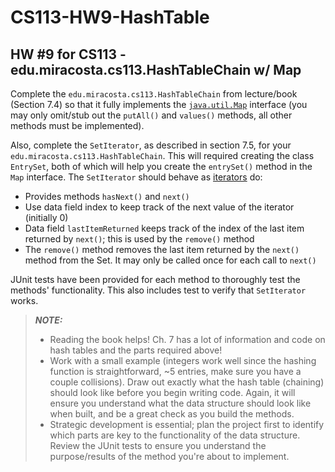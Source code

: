 # CS113-HW9-HashTable
## HW #9 for CS113 - edu.miracosta.cs113.HashTableChain w/ Map

Complete the `edu.miracosta.cs113.HashTableChain` from lecture/book (Section 7.4) so that it fully implements the [`java.util.Map`](https://docs.oracle.com/javase/7/docs/api/java/util/Map.html) interface (you may only omit/stub out the `putAll()` and `values()` methods, all other methods must be implemented).

Also, complete the `SetIterator`, as described in section 7.5, for your `edu.miracosta.cs113.HashTableChain`.  This will required creating the class `EntrySet`, both of which will help you create the `entrySet()` method in the `Map` interface.  The `SetIterator` should behave as [iterators](https://docs.oracle.com/javase/7/docs/api/java/util/Iterator.html) do:
- Provides methods `hasNext()` and `next()`
- Use data field index to keep track of the next value of the iterator (initially 0)
- Data field `lastItemReturned` keeps track of the index of the last item returned by `next()`; this is used by the `remove()` method
- The `remove()` method removes the last item returned by the `next()` method from the Set. It may only be called once for each call to `next()`

JUnit tests have been provided for each method to thoroughly test the methods' functionality.  This also includes test to verify that `SetIterator` works.

> ***NOTE:***
> - Reading the book helps! Ch. 7 has a lot of information and code on hash tables and the parts required above!
> - Work with a small example (integers work well since the hashing function is straightforward, ~5 entries, make sure you have a couple collisions). Draw out exactly what the hash table (chaining) should look like before you begin writing code. Again, it will ensure you understand what the data structure should look like when built, and be a great check as you build the methods.
> - Strategic development is essential; plan the project first to identify which parts are key to the functionality of the data structure. Review the JUnit tests to ensure you understand the purpose/results of the method you're about to implement.

